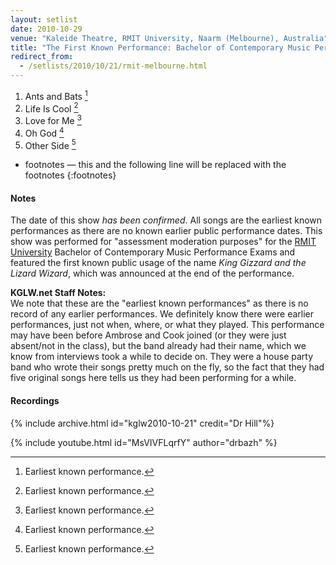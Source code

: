 ```yaml
---
layout: setlist
date: 2010-10-29
venue: "Kaleide Theatre, RMIT University, Naarm (Melbourne), Australia"
title: "The First Known Performance: Bachelor of Contemporary Music Performance Exams"
redirect_from:
  - /setlists/2010/10/21/rmit-melbourne.html
---
```



1. Ants and Bats [^1]
2. Life Is Cool [^1]
3. Love for Me [^1]
4. Oh God [^1]
5. Other Side [^1]

[^1]: Earliest known performance.
* footnotes — this and the following line will be replaced with the footnotes
{:footnotes}


#### Notes

The date of this show _has been confirmed_. All songs are the earliest known performances as there are no known earlier public performance dates. This show was performed for "assessment moderation purposes" for the [RMIT University](https://www.rmit.edu.au) Bachelor of Contemporary Music Performance Exams and featured the first known public usage of the name _King Gizzard and the Lizard Wizard_, which was announced at the end of the performance.

**KGLW.net Staff Notes:**  
We note that these are the "earliest known performances" as there is no record of any earlier performances. We definitely know there were earlier performances, just not when, where, or what they played. This performance may have been before Ambrose and Cook joined (or they were just absent/not in the class), but the band already had their name, which we know from interviews took a while to decide on. They were a house party band who wrote their songs pretty much on the fly, so the fact that they had five original songs here tells us they had been performing for a while.


#### Recordings

{% include archive.html id="kglw2010-10-21" credit="Dr Hill"%}

{% include youtube.html id="MsVIVFLqrfY" author="drbazh" %}
